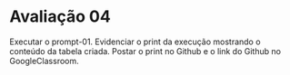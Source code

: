 # Avaliação 04 

Executar o prompt-01.
Evidenciar o print da execução mostrando o conteúdo da tabela criada. 
Postar o print no Github e o link do Github no GoogleClassroom.
